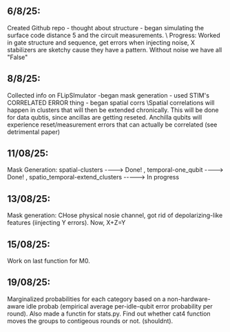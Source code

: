 ## 6/8/25:


 Created Github repo - thought about structure - began simulating the surface code distance 5 and the circuit measurements. \\ Progress: Worked in gate structure and sequence, get errors when injecting noise, X stabilizers are sketchy cause they have a pattern. Without noise we have all "False"


## 8/8/25: 

Collected info on FLipSImulator -began mask generation - used STIM's CORRELATED ERROR thing - began spatial corrs \\Spatial correlations will happen in clusters that will then be extended chronically. This will be done for data qubtis, since ancillas are getting reseted. Anchilla qubits will experience reset/measurement errors that can actually be correlated (see detrimental paper)


## 11/08/25:

Mask Generation: spatial-clusters ----> Done!   ,   temporal-one_qubit ----> Done!  , spatio_temporal-extend_clusters  -----> In progress


## 13/08/25:

Mask generation: CHose physical nosie channel, got rid of depolarizing-like features (iinjecting Y errors). Now, X+Z=Y

## 15/08/25:

Work on last function for M0. 

## 19/08/25:

Marginalized probabilities for each category based on a non-hardware-aware idle probab (empirical average per-idle-qubit error probability per round). 
Also made a functin for stats.py. Find out whether cat4 function moves the groups to contigeous rounds or not. (shouldnt). 